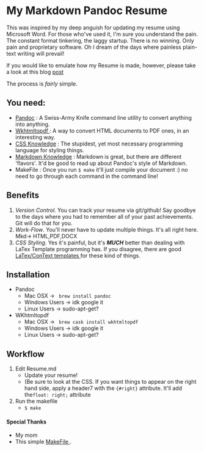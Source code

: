 # My Markdown Pandoc Resume

This was inspired by my deep anguish for updating my resume using Microsoft Word.
For those who've used it, I'm sure you understand the pain.
The constant format tinkering, the laggy startup. There is no winning. Only pain and proprietary software. Oh I dream of the days where painless plain-text writing will prevail! 

If you would like to emulate how my Resume is made, however, please take a look at this blog [post](http://sdsawtelle.github.io/blog/output/simple-markdown-resume-with-pandoc-and-wkhtmltopdf.html)

The process is *fairly* simple. 

## You need:
* [Pandoc](https://pandoc.org/)
: A Swiss-Army Knife command line utility to convert anything into anything.
* [ Wkhtmltopdf ](https://wkhtmltopdf.org/)
: A way to convert HTML documents to PDF ones, in an interesting way.
* [CSS Knowledge](https://developer.mozilla.org/en-US/docs/Web/CSS)
: The stupidest, yet most necessary programming language for styling things.
* [Markdown Knowledge](https://pandoc.org/MANUAL.html#pandocs-markdown)
: Markdown is great, but there are different 'flavors'. It'd be good to read up about Pandoc's style of Markdown.
* MakeFile
: Once you run `$ make` it'll just compile your document :) no need to go through each command in the command line! 


## Benefits
1) *Version Control*. You can track your resume via git/github! Say goodbye to the days where you had to remember all of your past achievements. Git will do that for you.
2) *Work-Flow*. You'll never have to update multiple things. It's all right here. Mkd-> HTML,PDF,DOCX
3) *CSS Styling*. Yes it's painful, but it's **_MUCH_** better than dealing with LaTex Template programming has. If you disagree, there are good [ LaTex/ConText templates ](https://github.com/jgm/pandoc/wiki/User-contributed-templates) for these kind of things.


## Installation
* Pandoc 
    - Mac OSX -> ` brew install pandoc` 
    - Windows Users -> idk google it
    - Linux Users -> sudo-apt-get?
* WKhtmltopdf 
    - Mac OSX -> ` brew cask install wkhtmltopdf` 
    - Windows Users -> idk google it
    - Linux Users -> sudo-apt-get?

## Workflow

1) Edit Resume.md
    - Update your resume!
    - (Be sure to look at the CSS. If you want things to appear on the right hand side, apply a header7 with the `{#right}` attribute. It'll add the`float: right;` attribute
2) Run the makefile
    - `$ make`


#### Special Thanks
- My mom
- This simple [ MakeFile ](https://github.com/chmduquesne/resume/blob/master/Makefile). 
